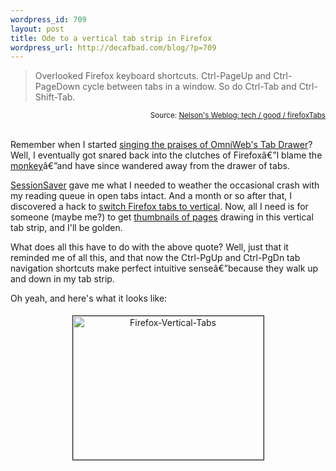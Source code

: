 ```yaml
--- 
wordpress_id: 709
layout: post
title: Ode to a vertical tab strip in Firefox
wordpress_url: http://decafbad.com/blog/?p=709
---
```

<blockquote cite="http://www.nelson.monkey.org/~nelson/weblog/tech/good/firefoxTabs.html">Overlooked Firefox keyboard shortcuts. Ctrl-PageUp and Ctrl-PageDown cycle between tabs in a window. So do Ctrl-Tab and Ctrl-Shift-Tab.</blockquote><small style="text-align:right; display:block">Source: <a href="http://www.nelson.monkey.org/~nelson/weblog/tech/good/firefoxTabs.html">Nelson's Weblog: tech / good / firefoxTabs</a></small><br />

Remember when I started [singing the praises of OmniWeb's Tab Drawer][bb]?  Well, I eventually got snared back into the clutches of Firefoxâ€”I blame the [monkey][gm]â€”and have since wandered away from the drawer of tabs.  

[SessionSaver][ss] gave me what I needed to weather the occasional crash with my reading queue in open tabs intact.  And a month or so after that, I discovered a hack to [switch Firefox tabs to vertical][vert].  Now, all I need is for someone (maybe me?) to get [thumbnails of pages][thumb] drawing in this vertical tab strip, and I'll be golden.

What does all this have to do with the above quote?  Well, just that it reminded me of all this, and that now the Ctrl-PgUp and Ctrl-PgDn tab navigation shortcuts make perfect intuitive senseâ€”because they walk up and down in my tab strip.

Oh yeah, and here's what it looks like:

<a href="http://www.decafbad.com/blog_attachments/firefox-vertical-tabs.jpg" onclick="window.open('http://www.decafbad.com/blog_attachments/firefox-vertical-tabs.jpg','popup','width=984,height=742,scrollbars=no,resizable=yes,toolbar=no,directories=no,location=no,menubar=no,status=yes,left=0,top=0');return false" style="display:block; text-align:center"><img src="http://www.decafbad.com/blog_attachments/firefox-vertical-tabs-tm.jpg" height="230" width="305" border="1" hspace="4" vspace="4" alt="Firefox-Vertical-Tabs" style="margin: 5px" /></a>

[vert]: http://kb.mozillazine.org/Move_the_tabbar_(Firefox)
[bb]: http://decafbad.com/blog/2005/03/18/briefly-briefly
[gm]: http://greasemonkey.mozdev.org/
[ss]: https://addons.mozilla.org/extensions/moreinfo.php?id=436
[thumb]: http://weblogs.mozillazine.org/roc/archives/2005/05/rendering_web_p.html
